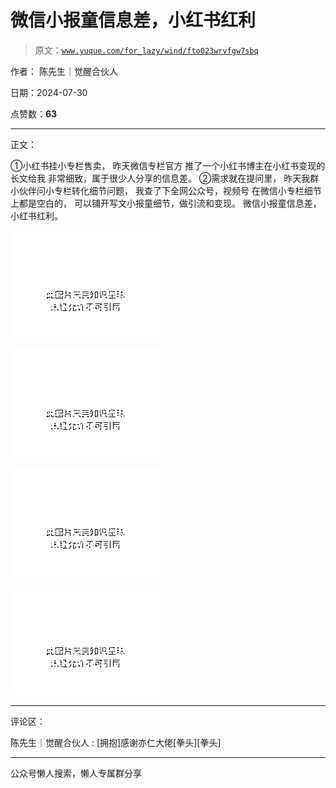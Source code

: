 # 微信小报童信息差，小红书红利

> 原文：[`www.yuque.com/for_lazy/wind/fto023wrvfgw7sbq`](https://www.yuque.com/for_lazy/wind/fto023wrvfgw7sbq)

作者： 陈先生｜觉醒合伙人

日期：2024-07-30

点赞数：**63**

* * *

正文：

①小红书挂小专栏售卖， 昨天微信专栏官方 推了一个小红书博主在小红书变现的长文给我 非常细致，属于很少人分享的信息差。 ②需求就在提问里，
昨天我群小伙伴问小专栏转化细节问题， 我查了下全网公众号，视频号 在微信小专栏细节上都是空白的， 可以铺开写文小报童细节，做引流和变现。
微信小报童信息差，小红书红利。

![](img/dcb3a654d41db80093bba0e5f99b0176.png "None")

![](img/fdb9b0d1a0a0c444a9a440942474c970.png "None")

![](img/928223edc639147590ecd704e7583f73.png "None")

![](img/0e8ee551da8f037956039008c82f275c.png "None")

* * *

评论区：

陈先生｜觉醒合伙人 : [拥抱]感谢亦仁大佬[拳头][拳头]

* * *

公众号懒人搜索，懒人专属群分享